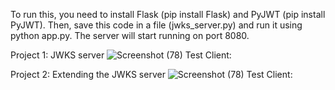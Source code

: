 To run this, you need to install Flask (pip install Flask) and PyJWT (pip install PyJWT). Then, save this code in a file (jwks_server.py) and run it using python app.py. The server will start running on port 8080.

Project 1: JWKS server
![Screenshot (78)](https://github.com/vgunt1997/3550-jwks-server-project/assets/161993240/0ad4c8d1-a259-48df-bf14-c09535e28aa1)
Test Client:


Project 2: Extending the JWKS server
![Screenshot (78)](https://github.com/vgunt1997/3550-jwks-server-project/assets/161993240/67f28dbb-7462-4956-8426-3d73cb292d47)
Test Client:
